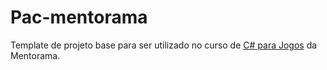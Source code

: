 # Pac-mentorama

Template de projeto base para ser utilizado no curso de [C# para Jogos](https://mentorama.com.br/csharp/?utm_source=github&utm_medium=partners&utm_campaign=64_csharp_instagram_partners_post_course_br_gamedev_Alexandre_Melotti) da Mentorama.

